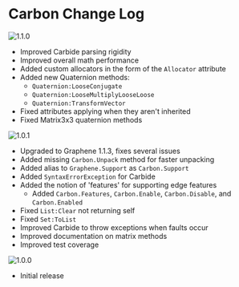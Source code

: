 # Carbon Change Log

![1.1.0](https://img.shields.io/badge/1.1.0-in_development-orange.svg?style=flat-square)
- Improved Carbide parsing rigidity
- Improved overall math performance
- Added custom allocators in the form of the `Allocator` attribute
- Added new Quaternion methods:
	- `Quaternion:LooseConjugate`
	- `Quaternion:LooseMultiplyLooseLoose`
	- `Quaternion:TransformVector`
- Fixed attributes applying when they aren't inherited
- Fixed Matrix3x3 quaternion methods

![1.0.1](https://img.shields.io/badge/1.0.1-latest-brightgreen.svg?style=flat-square)
- Upgraded to Graphene 1.1.3, fixes several issues
- Added missing `Carbon.Unpack` method for faster unpacking
- Added alias to `Graphene.Support` as `Carbon.Support`
- Added `SyntaxErrorException` for Carbide
- Added the notion of 'features' for supporting edge features
	- Added `Carbon.Features`, `Carbon.Enable`, `Carbon.Disable`, and `Carbon.Enabled`
- Fixed `List:Clear` not returning self
- Fixed `Set:ToList`
- Improved Carbide to throw exceptions when faults occur
- Improved documentation on matrix methods
- Improved test coverage

![1.0.0](https://img.shields.io/badge/1.0.0-unsupported-red.svg?style=flat-square)
- Initial release